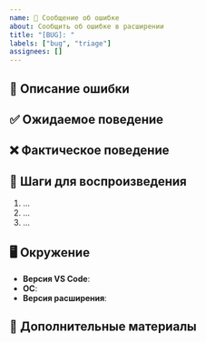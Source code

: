 ```yaml
---
name: 🐞 Сообщение об ошибке
about: Сообщить об ошибке в расширении
title: "[BUG]: "
labels: ["bug", "triage"]
assignees: []
---
```


## 🐛 Описание ошибки

<!-- Кратко опишите суть проблемы -->

## ✅ Ожидаемое поведение

<!-- Опишите, что должно было произойти -->

## ❌ Фактическое поведение

<!-- Опишите, что произошло на самом деле -->

## 🔁 Шаги для воспроизведения

1. ...
2. ...
3. ...

## 🖥️ Окружение

- **Версия VS Code**: 
- **ОС**: 
- **Версия расширения**: 

## 📎 Дополнительные материалы

<!-- Прикрепите логи, скриншоты или другие файлы, если необходимо -->
